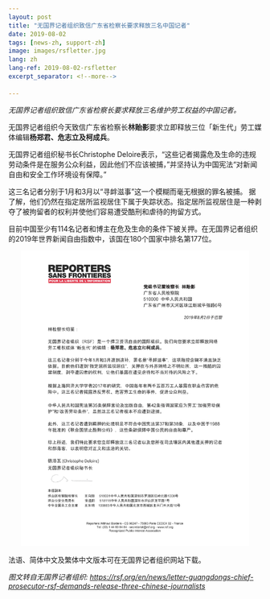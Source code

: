 ```yaml
---
layout: post
title: "无国界记者组织致信广东省检察长要求释放三名中国记者"
date: 2019-08-02
tags: [news-zh, support-zh]
image: images/rsfletter.jpg
lang: zh
lang-ref: 2019-08-02-rsfletter
excerpt_separator: <!--more-->

---
```


<em>无国界记者组织致信广东省检察长要求释放三名维护劳工权益的中国记者。</em>

无国界记者组织今天致信广东省检察长<strong>林贻影</strong>要求立即释放三位「新生代」劳工媒体编辑<strong>杨郑君、危志立及柯成兵</strong>。

无国界记者组织秘书长Christophe Deloire表示，“这些记者揭露危及生命的违规劳动条件是在服务公众利益，因此他们不应该被捕，”并坚持认为中国宪法“对新闻自由和安全工作环境设有保障。”

这三名记者分别于1月和3月以“寻衅滋事”这一个模糊而毫无根据的罪名被捕。 据了解，他们仍然在指定居所监视居住下属于失踪状态。指定居所监视居住是一种剥夺了被拘留者的权利并使他们容易遭受酷刑和虐待的拘留方式。

目前中国至少有114名记者和博主在危及生命的条件下被关押。在无国界记者组织的2019年世界新闻自由指数中，该国在180个国家中排名第177位。

<div style="text-align:center"><img src="/images/rsfletter-zh.jpg" width="90%"/></div>

法语、简体中文及繁体中文版本可在无国界记者组织网站下载。

<em>图文转自无国界记者组织: <https://rsf.org/en/news/letter-guangdongs-chief-prosecutor-rsf-demands-release-three-chinese-journalists></em>

